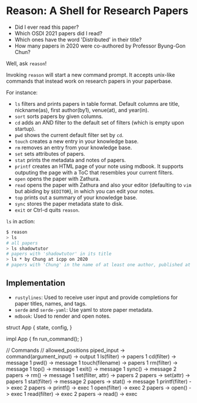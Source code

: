 # Reason: A Shell for Research Papers

- Did I ever read this paper?
- Which OSDI 2021 papers did I read?
- Which ones have the word 'Distributed' in their title?
- How many papers in 2020 were co-authored by Professor Byung-Gon Chun?

Well, ask `reason`!

Invoking `reason` will start a new command prompt. It accepts unix-like commands that instead work on research papers in your paperbase.

For instance:
- `ls` filters and prints papers in table format. Default columns are title, nickname(as), first author(by1), venue(at), and year(in).
- `sort` sorts papers by given columns.
- `cd` adds an AND filter to the default set of filters (which is empty upon startup).
- `pwd` shows the current default filter set by `cd`.
- `touch` creates a new entry in your knowledge base.
- `rm` removes an entry from your knowledge base.
- `set` sets attributes of papers.
- `stat` prints the metadata and notes of papers.
- `printf` creates an HTML page of your note using mdbook. It supports outputing the page with a ToC that resembles your current filters.
- `open` opens the paper with Zathura.
- `read` opens the paper with Zathura and also your editor (defaulting to `vim` but abiding by `$EDITOR`), in which you can edit your notes.
- `top` prints out a summary of your knowledge base.
- `sync` stores the paper metadata state to disk.
- `exit` or Ctrl-d quits `reason`.

`ls` in action:
```bash
$ reason
> ls
# all papers
> ls shadowtutor
# papers with 'shadowtutor' in its title
> ls * by Chung at icpp on 2020
# papers with 'Chung' in the name of at least one author, published at icpp on the year 2020
```

## Implementation

- `rustylines`: Used to receive user input and provide completions for paper titles, names, and tags.
- `serde` and `serde-yaml`: Use yaml to store paper metadata.
- `mdbook`: Used to render and open notes.



struct App {
  state,
  config,
}

impl App {
  fn run_command();
}

// Commands
// allowed_positions piped_input -> command(argument_input) -> output
1             ls(filter)         -> papers
1             cd(filter)         -> message
1             pwd()              -> message
1             touch(filename)    -> papers
1             rm(filter)         -> message
1             top()              -> message
1             exit()             -> message
1             sync()             -> message
 2 papers ->  rm()               -> message
1             set(filter, attr)  -> papers
 2 papers ->  set(attr)          -> papers
1             stat(filter)       -> message
 2 papers ->  stat()             -> message
1             printf(filter)     -> exec
 2 papers ->  printf()           -> exec
1             open(filter)       -> exec
 2 papers ->  open()             -> exec
1             read(filter)       -> exec
 2 papers ->  read()             -> exec

